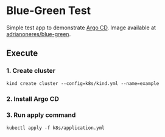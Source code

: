 # Blue-Green Test

Simple test app to demonstrate [Argo CD](https://argo-cd.readthedocs.io/en/stable/). Image available at [adrianoneres/blue-green](https://hub.docker.com/repository/docker/adrianoneres/blue-green).

## Execute

### 1. Create cluster

```shell
kind create cluster --config=k8s/kind.yml --name=example
```

### 2. Install Argo CD

### 3. Run apply command

```shell
kubectl apply -f k8s/application.yml
```